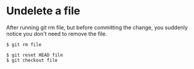 # Undelete a file


After running git rm file, but before committing the change, you suddenly notice you don't need to remove the file.



```
$ git rm file

$ git reset HEAD file
$ git checkout file
```


